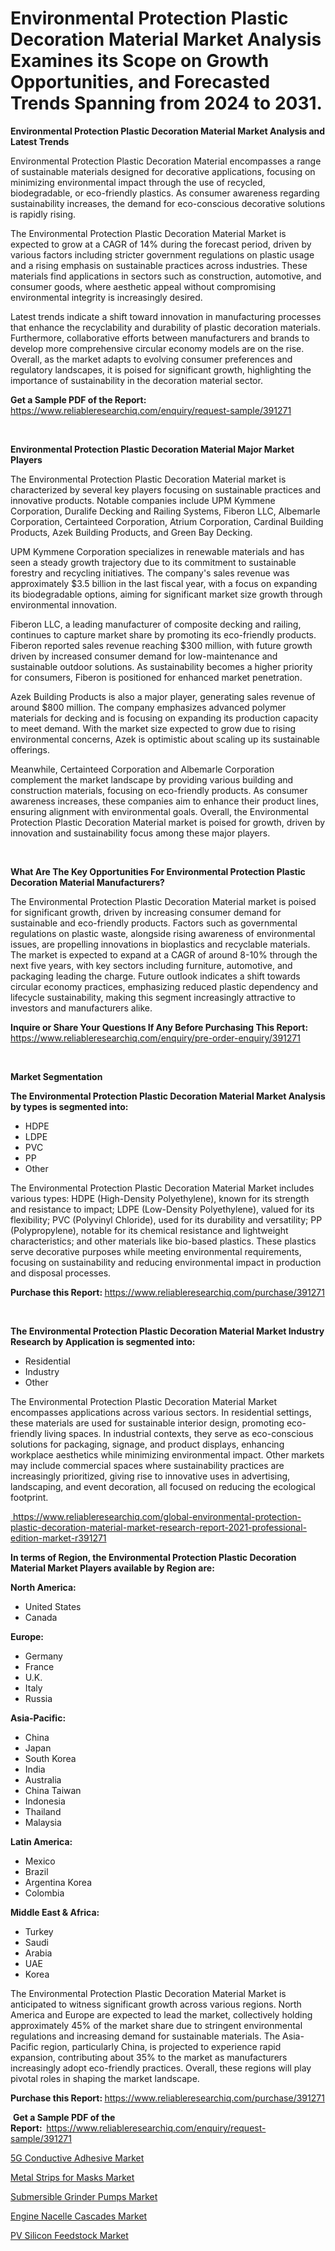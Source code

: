 <p><h1>Environmental Protection Plastic Decoration Material Market Analysis Examines its Scope on Growth Opportunities, and Forecasted Trends Spanning from 2024 to 2031.</h1></p><p><strong>Environmental Protection Plastic Decoration Material Market Analysis and Latest Trends</strong></p>
<p><p>Environmental Protection Plastic Decoration Material encompasses a range of sustainable materials designed for decorative applications, focusing on minimizing environmental impact through the use of recycled, biodegradable, or eco-friendly plastics. As consumer awareness regarding sustainability increases, the demand for eco-conscious decorative solutions is rapidly rising.</p><p>The Environmental Protection Plastic Decoration Material Market is expected to grow at a CAGR of 14% during the forecast period, driven by various factors including stricter government regulations on plastic usage and a rising emphasis on sustainable practices across industries. These materials find applications in sectors such as construction, automotive, and consumer goods, where aesthetic appeal without compromising environmental integrity is increasingly desired.</p><p>Latest trends indicate a shift toward innovation in manufacturing processes that enhance the recyclability and durability of plastic decoration materials. Furthermore, collaborative efforts between manufacturers and brands to develop more comprehensive circular economy models are on the rise. Overall, as the market adapts to evolving consumer preferences and regulatory landscapes, it is poised for significant growth, highlighting the importance of sustainability in the decoration material sector.</p></p>
<p><strong>Get a Sample PDF of the Report:&nbsp;</strong> <a href="https://www.reliableresearchiq.com/enquiry/request-sample/391271?utm_campaign=1106&utm_medium=2&utm_source=Github&utm_content=ia&utm_term=26102024&utm_id=environmental-protection-plastic-decoration-material">https://www.reliableresearchiq.com/enquiry/request-sample/391271</a></p>
<p>&nbsp;</p>
<p><strong>Environmental Protection Plastic Decoration Material Major Market Players</strong></p>
<p><p>The Environmental Protection Plastic Decoration Material market is characterized by several key players focusing on sustainable practices and innovative products. Notable companies include UPM Kymmene Corporation, Duralife Decking and Railing Systems, Fiberon LLC, Albemarle Corporation, Certainteed Corporation, Atrium Corporation, Cardinal Building Products, Azek Building Products, and Green Bay Decking.</p><p>UPM Kymmene Corporation specializes in renewable materials and has seen a steady growth trajectory due to its commitment to sustainable forestry and recycling initiatives. The company's sales revenue was approximately $3.5 billion in the last fiscal year, with a focus on expanding its biodegradable options, aiming for significant market size growth through environmental innovation.</p><p>Fiberon LLC, a leading manufacturer of composite decking and railing, continues to capture market share by promoting its eco-friendly products. Fiberon reported sales revenue reaching $300 million, with future growth driven by increased consumer demand for low-maintenance and sustainable outdoor solutions. As sustainability becomes a higher priority for consumers, Fiberon is positioned for enhanced market penetration.</p><p>Azek Building Products is also a major player, generating sales revenue of around $800 million. The company emphasizes advanced polymer materials for decking and is focusing on expanding its production capacity to meet demand. With the market size expected to grow due to rising environmental concerns, Azek is optimistic about scaling up its sustainable offerings.</p><p>Meanwhile, Certainteed Corporation and Albemarle Corporation complement the market landscape by providing various building and construction materials, focusing on eco-friendly products. As consumer awareness increases, these companies aim to enhance their product lines, ensuring alignment with environmental goals. Overall, the Environmental Protection Plastic Decoration Material market is poised for growth, driven by innovation and sustainability focus among these major players.</p></p>
<p>&nbsp;</p>
<p><strong>What Are The Key Opportunities For Environmental Protection Plastic Decoration Material Manufacturers?</strong></p>
<p><p>The Environmental Protection Plastic Decoration Material market is poised for significant growth, driven by increasing consumer demand for sustainable and eco-friendly products. Factors such as governmental regulations on plastic waste, alongside rising awareness of environmental issues, are propelling innovations in bioplastics and recyclable materials. The market is expected to expand at a CAGR of around 8-10% through the next five years, with key sectors including furniture, automotive, and packaging leading the charge. Future outlook indicates a shift towards circular economy practices, emphasizing reduced plastic dependency and lifecycle sustainability, making this segment increasingly attractive to investors and manufacturers alike.</p></p>
<p><strong>Inquire or Share Your Questions If Any Before Purchasing This Report:</strong> <a href="https://www.reliableresearchiq.com/enquiry/pre-order-enquiry/391271?utm_campaign=1106&utm_medium=2&utm_source=Github&utm_content=ia&utm_term=26102024&utm_id=environmental-protection-plastic-decoration-material">https://www.reliableresearchiq.com/enquiry/pre-order-enquiry/391271</a></p>
<p>&nbsp;</p>
<p><strong>Market Segmentation</strong></p>
<p><strong>The Environmental Protection Plastic Decoration Material Market Analysis by types is segmented into:</strong></p>
<p><ul><li>HDPE</li><li>LDPE</li><li>PVC</li><li>PP</li><li>Other</li></ul></p>
<p><p>The Environmental Protection Plastic Decoration Material Market includes various types: HDPE (High-Density Polyethylene), known for its strength and resistance to impact; LDPE (Low-Density Polyethylene), valued for its flexibility; PVC (Polyvinyl Chloride), used for its durability and versatility; PP (Polypropylene), notable for its chemical resistance and lightweight characteristics; and other materials like bio-based plastics. These plastics serve decorative purposes while meeting environmental requirements, focusing on sustainability and reducing environmental impact in production and disposal processes.</p></p>
<p><strong>Purchase this Report:&nbsp;</strong><a href="https://www.reliableresearchiq.com/purchase/391271?utm_campaign=1106&utm_medium=2&utm_source=Github&utm_content=ia&utm_term=26102024&utm_id=environmental-protection-plastic-decoration-material">https://www.reliableresearchiq.com/purchase/391271</a></p>
<p>&nbsp;</p>
<p><strong>The Environmental Protection Plastic Decoration Material Market Industry Research by Application is segmented into:</strong></p>
<p><ul><li>Residential</li><li>Industry</li><li>Other</li></ul></p>
<p><p>The Environmental Protection Plastic Decoration Material Market encompasses applications across various sectors. In residential settings, these materials are used for sustainable interior design, promoting eco-friendly living spaces. In industrial contexts, they serve as eco-conscious solutions for packaging, signage, and product displays, enhancing workplace aesthetics while minimizing environmental impact. Other markets may include commercial spaces where sustainability practices are increasingly prioritized, giving rise to innovative uses in advertising, landscaping, and event decoration, all focused on reducing the ecological footprint.</p></p>
<p><a href="https://www.reliableresearchiq.com/global-environmental-protection-plastic-decoration-material-market-research-report-2021-professional-edition-market-r391271?utm_campaign=1106&utm_medium=2&utm_source=Github&utm_content=ia&utm_term=26102024&utm_id=environmental-protection-plastic-decoration-material">&nbsp;https://www.reliableresearchiq.com/global-environmental-protection-plastic-decoration-material-market-research-report-2021-professional-edition-market-r391271</a></p>
<p><strong>In terms of Region, the Environmental Protection Plastic Decoration Material Market Players available by Region are:</strong></p>
<p>
    <p> <strong> North America: </strong>
        <ul>
            <li>United States</li>
            <li>Canada</li>
        </ul>
        </p> 
    <p> <strong> Europe: </strong>
        <ul>
            <li>Germany</li>
            <li>France</li>
            <li>U.K.</li>
            <li>Italy</li>
            <li>Russia</li>
        </ul>
        </p> 
    <p> <strong> Asia-Pacific: </strong>
        <ul>
            <li>China</li>
            <li>Japan</li>
            <li>South Korea</li>
            <li>India</li>
            <li>Australia</li>
            <li>China Taiwan</li>
            <li>Indonesia</li>
            <li>Thailand</li>
            <li>Malaysia</li>
        </ul>
        </p> 
    <p> <strong> Latin America: </strong>
        <ul>
            <li>Mexico</li>
            <li>Brazil</li>
            <li>Argentina Korea</li>
            <li>Colombia</li>
        </ul>
        </p> 
    <p> <strong> Middle East & Africa: </strong>
        <ul>
            <li>Turkey</li>
            <li>Saudi</li>
            <li>Arabia</li>
            <li>UAE</li>
            <li>Korea</li>
        </ul>
    </p>
    </p>
<p><p>The Environmental Protection Plastic Decoration Material Market is anticipated to witness significant growth across various regions. North America and Europe are expected to lead the market, collectively holding approximately 45% of the market share due to stringent environmental regulations and increasing demand for sustainable materials. The Asia-Pacific region, particularly China, is projected to experience rapid expansion, contributing about 35% to the market as manufacturers increasingly adopt eco-friendly practices. Overall, these regions will play pivotal roles in shaping the market landscape.</p></p>
<p><strong>Purchase this Report: </strong><a href="https://www.reliableresearchiq.com/purchase/391271?utm_campaign=1106&utm_medium=2&utm_source=Github&utm_content=ia&utm_term=26102024&utm_id=environmental-protection-plastic-decoration-material">https://www.reliableresearchiq.com/purchase/391271</a></p>
<p>&nbsp;<strong>Get a Sample PDF of the Report:&nbsp;&nbsp;</strong><a href="https://www.reliableresearchiq.com/enquiry/request-sample/391271?utm_campaign=1106&utm_medium=2&utm_source=Github&utm_content=ia&utm_term=26102024&utm_id=environmental-protection-plastic-decoration-material">https://www.reliableresearchiq.com/enquiry/request-sample/391271</a></p>
<p><strong></strong></p>
<p><p><a href="https://github.com/fratgqppizur/Market-Research-Report-List-1/blob/main/5g-conductive-adhesive-market.md?utm_campaign=1106&utm_medium=2&utm_source=Github&utm_content=ia&utm_term=26102024&utm_id=environmental-protection-plastic-decoration-material">5G Conductive Adhesive Market</a></p><p><a href="https://github.com/hentonwytandusyl0/Market-Research-Report-List-1/blob/main/metal-strips-for-masks-market.md?utm_campaign=1106&utm_medium=2&utm_source=Github&utm_content=ia&utm_term=26102024&utm_id=environmental-protection-plastic-decoration-material">Metal Strips for Masks Market</a></p><p><a href="https://issuu.com/reportprime-2/docs/submersible-grinder-pumps-market-si_1922cad24801a5?utm_campaign=1106&utm_medium=2&utm_source=Github&utm_content=ia&utm_term=26102024&utm_id=environmental-protection-plastic-decoration-material">Submersible Grinder Pumps Market</a></p><p><a href="https://www.linkedin.com/pulse/engine-nacelle-cascades-market-research-report-exploring-size-fd0sc?utm_campaign=1106&utm_medium=2&utm_source=Github&utm_content=ia&utm_term=26102024&utm_id=environmental-protection-plastic-decoration-material">Engine Nacelle Cascades Market</a></p><p><a href="https://www.linkedin.com/pulse/global-pv-silicon-feedstock-market-size-trends-analysis-regional-7n6ac?utm_campaign=1106&utm_medium=2&utm_source=Github&utm_content=ia&utm_term=26102024&utm_id=environmental-protection-plastic-decoration-material">PV Silicon Feedstock Market</a></p></p>